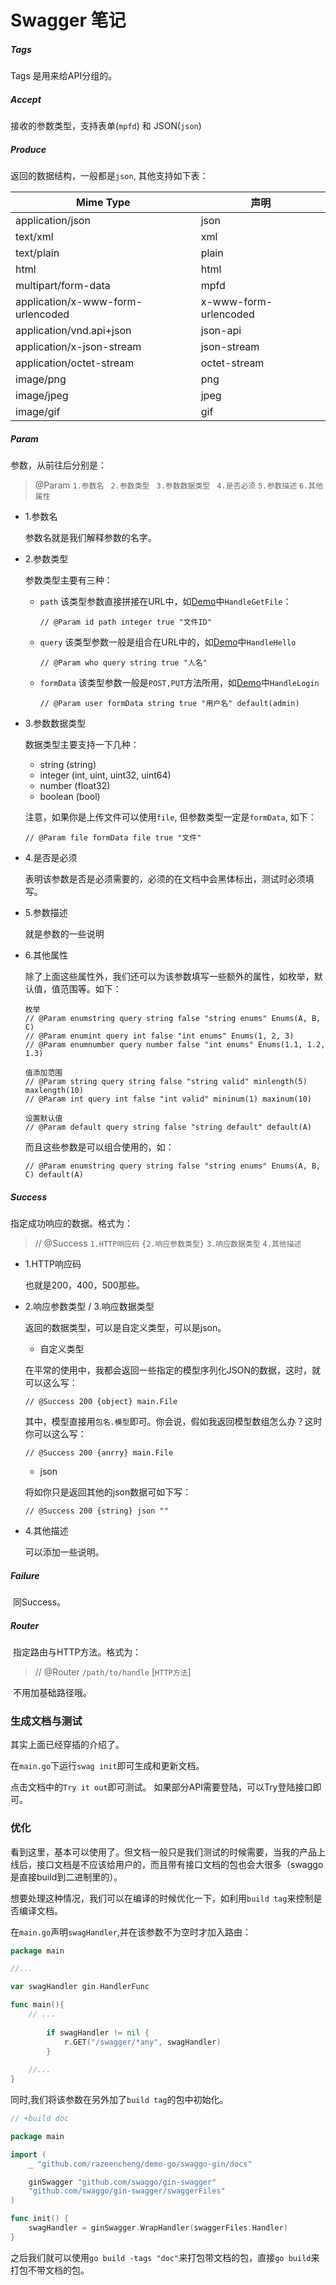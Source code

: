 # Swagger 笔记



##### Tags

Tags 是用来给API分组的。

##### Accept

接收的参数类型，支持表单(`mpfd`) 和 JSON(`json`)

##### Produce

返回的数据结构，一般都是`json`, 其他支持如下表：

| Mime Type                         | 声明                  |
| --------------------------------- | --------------------- |
| application/json                  | json                  |
| text/xml                          | xml                   |
| text/plain                        | plain                 |
| html                              | html                  |
| multipart/form-data               | mpfd                  |
| application/x-www-form-urlencoded | x-www-form-urlencoded |
| application/vnd.api+json          | json-api              |
| application/x-json-stream         | json-stream           |
| application/octet-stream          | octet-stream          |
| image/png                         | png                   |
| image/jpeg                        | jpeg                  |
| image/gif                         | gif                   |

##### Param

参数，从前往后分别是：

> @Param `1.参数名` ` 2.参数类型` ` 3.参数数据类型` ` 4.是否必须` `5.参数描述` `6.其他属性`

- 1.参数名

  参数名就是我们解释参数的名字。

- 2.参数类型

  参数类型主要有三种：

  - `path` 该类型参数直接拼接在URL中，如[Demo](https://github.com/razeencheng/demo-go/blob/master/swaggo-gin/handle.go)中`HandleGetFile`：

    ```
    // @Param id path integer true "文件ID"
    ```

  - `query` 该类型参数一般是组合在URL中的，如[Demo](https://github.com/razeencheng/demo-go/blob/master/swaggo-gin/handle.go)中`HandleHello`

    ```
    // @Param who query string true "人名"
    ```

  - `formData` 该类型参数一般是`POST,PUT`方法所用，如[Demo](https://github.com/razeencheng/demo-go/blob/master/swaggo-gin/handle.go)中`HandleLogin`

    ```
    // @Param user formData string true "用户名" default(admin)
    ```

- 3.参数数据类型

  数据类型主要支持一下几种：

  - string (string)
  - integer (int, uint, uint32, uint64)
  - number (float32)
  - boolean (bool)

  注意，如果你是上传文件可以使用`file`, 但参数类型一定是`formData`, 如下：

  ```
  // @Param file formData file true "文件"
  ```

- 4.是否是必须

  表明该参数是否是必须需要的，必须的在文档中会黑体标出，测试时必须填写。

- 5.参数描述

  就是参数的一些说明

- 6.其他属性

  除了上面这些属性外，我们还可以为该参数填写一些额外的属性，如枚举，默认值，值范围等。如下：

  ```
  枚举
  // @Param enumstring query string false "string enums" Enums(A, B, C)
  // @Param enumint query int false "int enums" Enums(1, 2, 3)
  // @Param enumnumber query number false "int enums" Enums(1.1, 1.2, 1.3)
  
  值添加范围
  // @Param string query string false "string valid" minlength(5) maxlength(10)
  // @Param int query int false "int valid" mininum(1) maxinum(10)
  
  设置默认值
  // @Param default query string false "string default" default(A)
  ```

  而且这些参数是可以组合使用的，如：

  ```
  // @Param enumstring query string false "string enums" Enums(A, B, C) default(A)
  ```



##### Success

指定成功响应的数据。格式为：

> // @Success `1.HTTP响应码`  `{2.响应参数类型}`  `3.响应数据类型`  `4.其他描述`

- 1.HTTP响应码

  也就是200，400，500那些。

- 2.响应参数类型 / 3.响应数据类型

  返回的数据类型，可以是自定义类型，可以是json。

  - 自定义类型

  在平常的使用中，我都会返回一些指定的模型序列化JSON的数据，这时，就可以这么写：

  ```
  // @Success 200 {object} main.File
  ```

  其中，模型直接用`包名.模型`即可。你会说，假如我返回模型数组怎么办？这时你可以这么写：

  ```
  // @Success 200 {anrry} main.File
  ```

  - json

  将如你只是返回其他的json数据可如下写：

  ```
  // @Success 200 {string} json ""
  ```

- 4.其他描述

  可以添加一些说明。



##### Failure

​	同Success。

##### Router

​	指定路由与HTTP方法。格式为：

> // @Router `/path/to/handle`  [`HTTP方法`]

​	不用加基础路径哦。



###  生成文档与测试

其实上面已经穿插的介绍了。

在`main.go`下运行`swag init`即可生成和更新文档。

点击文档中的`Try it out`即可测试。 如果部分API需要登陆，可以Try登陆接口即可。



### 优化

看到这里，基本可以使用了。但文档一般只是我们测试的时候需要，当我的产品上线后，接口文档是不应该给用户的，而且带有接口文档的包也会大很多（swaggo是直接build到二进制里的）。

想要处理这种情况，我们可以在编译的时候优化一下，如利用`build tag`来控制是否编译文档。



在`main.go`声明`swagHandler`,并在该参数不为空时才加入路由：

```go
package main

//...

var swagHandler gin.HandlerFunc

func main(){
    // ...
    
    	if swagHandler != nil {
			r.GET("/swagger/*any", swagHandler)
        }
    
    //...
}
```

同时,我们将该参数在另外加了`build tag`的包中初始化。

```go
// +build doc

package main

import (
	_ "github.com/razeencheng/demo-go/swaggo-gin/docs"

	ginSwagger "github.com/swaggo/gin-swagger"
	"github.com/swaggo/gin-swagger/swaggerFiles"
)

func init() {
	swagHandler = ginSwagger.WrapHandler(swaggerFiles.Handler)
}
```

之后我们就可以使用`go build -tags "doc"`来打包带文档的包，直接`go build`来打包不带文档的包。
